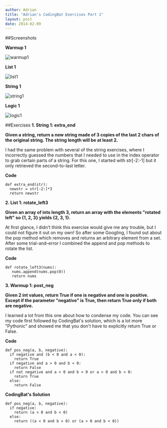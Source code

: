 ```yaml
---
author: Adrian
title: "Adrian's CodingBat Exercises Part 1"
layout: post
date: 2014-02-09
---
```


##Screenshots

**Warmup 1**

![warmup1](http://i.imgur.com/v0raUP8.png)

**List 1**

![list1](http://i.imgur.com/b6uyT3t.png)

**String 1**

![string1](http://i.imgur.com/WWyYtw9.png)

**Logic 1**

![logic1](http://i.imgur.com/aSWCeZp.png)


##Exercises
**1. String 1: extra_end**

**Given a string, return a new string made of 3 copies of the last 2 chars of the original string. The string length will be at least 2.** 

I had the same problem with several of the string exercises, where I incorrectly guessed the numbers that I needed to use in the index operator to grab certain parts of a string. For this one, I started with str[-2:-1] but it only retrieved the second-to-last letter.  

**Code**

```
def extra_end(str):
  newstr = str[-2:]*3
  return newstr
```

**2. List 1: rotate_left3**

**Given an array of ints length 3, return an array with the elements "rotated left" so {1, 2, 3} yields {2, 3, 1}.**

At first glance, I didn't think this exercise would give me any trouble, but I could not figure it out on my own! So after some Googling, I found out about the pop method which removes and returns an arbitrary element from a set. After some 
trial-and-error I combined the append and pop methods to rotate the list.

**Code**

```
def rotate_left3(nums):
   nums.append(nums.pop(0))
   return nums
```

**3. Warmup 1: post_neg**

**Given 2 int values, return True if one is negative and one is positive. Except if the parameter "negative" is True, then return True only if both are negative.**

I learned a lot from this one about how to condense my code. You can see my code first followed by CodingBat's solution, which is a lot more "Pythonic" and showed me that you don't have to explicitly return True or False.

**Code**

```
def pos_neg(a, b, negative):
  if negative and (b < 0 and a < 0):
    return True
  if negative and a > 0 and b < 0:
    return False
  if not negative and a < 0 and b > 0 or a > 0 and b < 0:
    return True
  else:
    return False
```

**CodingBat's Solution**

```
def pos_neg(a, b, negative):  
  if negative:    
    return (a < 0 and b < 0)  
  else: 
    return ((a < 0 and b > 0) or (a > 0 and b < 0))
```
